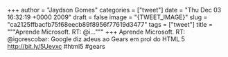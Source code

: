 
+++
author = "Jaydson Gomes"
categories = ["tweet"]
date = "Thu Dec 03 16:32:19 +0000 2009"
draft = false
image = "{TWEET_IMAGE}"
slug = "ca2125ffbacfb75f68eecb89f8956f77619d3477"
tags = ["tweet"]
title = """Aprende Microsoft. RT: @i..."""
+++
Aprende Microsoft. RT: @igorescobar: Google diz adeus ao Gears em prol do HTML 5 http://bit.ly/5Uevxc #html5 #gears
